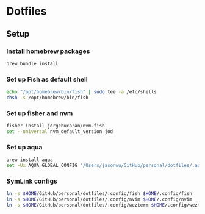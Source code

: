 # Dotfiles

## Setup

### Install homebrew packages

```bash
brew bundle install
```

### Set up Fish as default shell

```bash
echo "/opt/homebrew/bin/fish" | sudo tee -a /etc/shells
chsh -s /opt/homebrew/bin/fish
```

### Set up fisher and nvm

```bash
fisher install jorgebucaran/nvm.fish
set --universal nvm_default_version jod
```

### Set up aqua

```bash
brew install aqua
set -Ux AQUA_GLOBAL_CONFIG '/Users/jasonwu/GitHub/personal/dotfiles/.aqua/aqua.yaml'
```

### SymLink configs

```bash
ln -s $HOME/GitHub/personal/dotfiles/.config/fish $HOME/.config/fish
ln -s $HOME/GitHub/personal/dotfiles/.config/nvim $HOME/.config/nvim
ln -s $HOME/GitHub/personal/dotfiles/.config/wezterm $HOME/.config/wezterm
```
